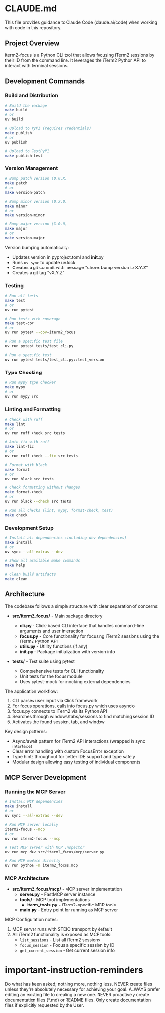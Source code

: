 # CLAUDE.md

This file provides guidance to Claude Code (claude.ai/code) when working with code in this repository.

## Project Overview

iterm2-focus is a Python CLI tool that allows focusing iTerm2 sessions by their ID from the command line. It leverages the iTerm2 Python API to interact with terminal sessions.

## Development Commands

### Build and Distribution
```bash
# Build the package
make build
# or
uv build

# Upload to PyPI (requires credentials)
make publish
# or
uv publish

# Upload to TestPyPI
make publish-test
```

### Version Management
```bash
# Bump patch version (0.0.X)
make patch
# or
make version-patch

# Bump minor version (0.X.0)
make minor
# or
make version-minor

# Bump major version (X.0.0)
make major
# or
make version-major
```

Version bumping automatically:
- Updates version in pyproject.toml and __init__.py
- Runs `uv sync` to update uv.lock
- Creates a git commit with message "chore: bump version to X.Y.Z"
- Creates a git tag "vX.Y.Z"

### Testing
```bash
# Run all tests
make test
# or
uv run pytest

# Run tests with coverage
make test-cov
# or
uv run pytest --cov=iterm2_focus

# Run a specific test file
uv run pytest tests/test_cli.py

# Run a specific test
uv run pytest tests/test_cli.py::test_version
```

### Type Checking
```bash
# Run mypy type checker
make mypy
# or
uv run mypy src
```

### Linting and Formatting
```bash
# Check with ruff
make lint
# or
uv run ruff check src tests

# Auto-fix with ruff
make lint-fix
# or
uv run ruff check --fix src tests

# Format with black
make format
# or
uv run black src tests

# Check formatting without changes
make format-check
# or
uv run black --check src tests

# Run all checks (lint, mypy, format-check, test)
make check
```

### Development Setup
```bash
# Install all dependencies (including dev dependencies)
make install
# or
uv sync --all-extras --dev

# Show all available make commands
make help

# Clean build artifacts
make clean
```

## Architecture

The codebase follows a simple structure with clear separation of concerns:

- **src/iterm2_focus/** - Main package directory
  - **cli.py** - Click-based CLI interface that handles command-line arguments and user interaction
  - **focus.py** - Core functionality for focusing iTerm2 sessions using the iTerm2 Python API
  - **utils.py** - Utility functions (if any)
  - **__init__.py** - Package initialization with version info

- **tests/** - Test suite using pytest
  - Comprehensive tests for CLI functionality
  - Unit tests for the focus module
  - Uses pytest-mock for mocking external dependencies

The application workflow:
1. CLI parses user input via Click framework
2. For focus operations, calls into focus.py which uses asyncio
3. focus.py connects to iTerm2 via its Python API
4. Searches through windows/tabs/sessions to find matching session ID
5. Activates the found session, tab, and window

Key design patterns:
- Async/await pattern for iTerm2 API interactions (wrapped in sync interface)
- Clear error handling with custom FocusError exception
- Type hints throughout for better IDE support and type safety
- Modular design allowing easy testing of individual components

## MCP Server Development

### Running the MCP Server
```bash
# Install MCP dependencies
make install
# or
uv sync --all-extras --dev

# Run MCP server locally
iterm2-focus --mcp
# or
uv run iterm2-focus --mcp

# Test MCP server with MCP Inspector
uv run mcp dev src/iterm2_focus/mcp/server.py

# Run MCP module directly
uv run python -m iterm2_focus.mcp
```

### MCP Architecture
- **src/iterm2_focus/mcp/** - MCP server implementation
  - **server.py** - FastMCP server instance
  - **tools/** - MCP tool implementations
    - **iterm_tools.py** - iTerm2-specific MCP tools
  - **__main__.py** - Entry point for running as MCP server

MCP Configuration notes:
1. MCP server runs with STDIO transport by default
2. All iTerm2 functionality is exposed as MCP tools:
   - `list_sessions` - List all iTerm2 sessions
   - `focus_session` - Focus a specific session by ID
   - `get_current_session` - Get current session info

# important-instruction-reminders
Do what has been asked; nothing more, nothing less.
NEVER create files unless they're absolutely necessary for achieving your goal.
ALWAYS prefer editing an existing file to creating a new one.
NEVER proactively create documentation files (*.md) or README files. Only create documentation files if explicitly requested by the User.